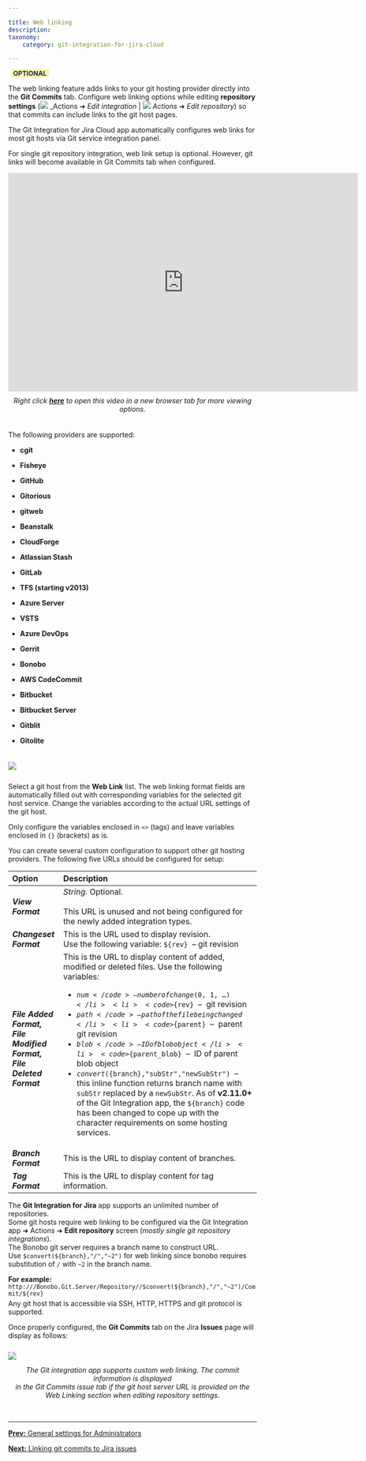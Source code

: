 ```yaml
---

title: Web linking
description:
taxonomy:
    category: git-integration-for-jira-cloud

---
```


<b style='background-color:#FFF1B6; padding:1px 5px; color:#172A4C; border-radius:3px; margin: 0 5px; font-size: small;'>OPTIONAL</b>

The web linking feature adds links to your git hosting provider directly into the **Git Commits** tab. Configure web linking options while editing **repository settings** (![](/wp-content/uploads/actions-icon.png) _Actions ➜ _Edit integration_ \| ![](/wp-content/uploads/actions-icon.png) _Actions_ ➜ _Edit repository_) so that commits can include links to the git host pages.

<div class="bbb-callout bbb--info">
    <div class="irow">
    <div class="ilogobox">
        <span class="logoimg"></span>
    </div>
    <div class="imsgbox">
        The Git Integration for Jira Cloud app automatically configures web links for most git hosts via Git service integration panel.
    </div>
    </div>
</div>

For single git repository integration, web link setup is optional. However, git links will become available in Git Commits tab when configured.

<div class='embed-container embed-container--16-10'>
    <iframe width='709' height='443' src='https://fast.wistia.com/embed/iframe/zfxfemq7z8?videoFoam=true' frameborder='0' allowfullscreen ></iframe>
</div>

<div align='center' style='margin-top:10px;margin-bottom:35px'>
    <i>Right click <a href='https://bigbrassband.wistia.com/medias/zfxfemq7z8'><b>here</b></a> to open this video in a new browser tab for more viewing options.</i>
</div>

The following providers are supported:

*   **cgit**

*   **Fisheye**

*   **GitHub**

*   **Gitorious**

*   **gitweb**

*   **Beanstalk**

*   **CloudForge**

*   **Atlassian Stash**

*   **GitLab**

*   **TFS (starting v2013)**

*   **Azure Server**

*   **VSTS**

*   **Azure DevOps**

*   **Gerrit**

*   **Bonobo**

*   **AWS CodeCommit**

*   **Bitbucket**

*   **Bitbucket Server**

*   **Gitblit**

*   **Gitolite**

<img src='/wp-content/uploads/gij-gitcloud-edit-repo-cfg-web-linking-sel.png' style='display:block;max-width:100%;margin:35px auto 25px auto' />

Select a git host from the **Web Link** list. The web linking format fields are automatically filled out with corresponding variables for the selected git host service. Change the variables according to the actual URL settings of the git host.

<div class="bbb-callout bbb--alert">
    <div class="irow">
    <div class="ilogobox">
        <span class="logoimg"></span>
    </div>
    <div class="imsgbox">
        Only configure the variables enclosed in <code>&lt;&gt;</code> (tags) and leave variables enclosed in <code>{}</code> (brackets) as is.
    </div>
    </div>
</div>

You can create several custom configuration to support other git hosting providers. The following five URLs should be configured for setup:

| Option | Description |
| :--- | :--- |
| _**View Format**_ | _String._ Optional. <br><br>This URL is unused and not being configured for the newly added integration types. |
| _**Changeset Format**_ | This is the URL used to display revision.<br>Use the following variable: `${rev}`  – git revision |
| _**File Added Format,**_ <br>_**File Modified Format,**_<br>_**File Deleted Format**_ | This is the URL to display content of added, modified or deleted files. Use the following variables:<br><ul><li><code>${num}</code> –  number of change (0, 1, …)</li><li><code>${rev}</code>  –  git revision</li><li><code>${path}</code>  –  path of the file being changed </li><li><code>${parent}</code>  –  parent git revision</li><li><code>${blob}</code>  –  ID of blob object</li><li><code>${parent_blob}</code>  –  ID of parent blob object</li><li><code>$convert(${branch},"subStr","newSubStr")</code>  –  this inline function returns branch name with <code>subStr</code> replaced by a <code>newSubStr</code>. As of <b>v2.11.0+</b> of the Git Integration app, the <code>${branch}</code> code has been changed to cope up with the character requirements on some hosting services.</li></ul> |
| _**Branch Format**_ | This is the URL to display content of branches. |
| _**Tag Format**_ | This is the URL to display content for tag information. |

<div class="bbb-callout bbb--tip">
    <div class="irow">
    <div class="ilogobox">
        <span class="logoimg"></span>
    </div>
    <div class="imsgbox">
        The <b>Git Integration for Jira</b> app supports an unlimited number of repositories.
    </div>
    </div>
</div>

<div class="bbb-callout bbb--info">
    <div class="irow">
    <div class="ilogobox">
        <span class="logoimg"></span>
    </div>
    <div class="imsgbox">
        Some git hosts require web linking to be configured via the Git Integration app ➜ Actions ➜ <b>Edit repository</b> screen (<i>mostly single git repository integrations</i>).
    </div>
    </div>
</div>

<div class="bbb-callout bbb--note">
    <div class="irow">
    <div class="ilogobox">
        <span class="logoimg"></span>
    </div>
    <div class="imsgbox">
        The Bonobo git server requires a branch name to construct URL.  Use <code>$convert(${branch},"/","~2")</code> for web linking since bonobo requires substitution of <code>/</code> with <code>~2</code> in the branch name.
        <p style='margin-bottom:-10px'>
            <b>For example:</b><br>
            <code>http://<host>/Bonobo.Git.Server/Repository/<project>/$convert(${branch},"/","~2")/Commit/${rev}</code>
        </p>
    </div>
    </div>
</div>

Any git host that is accessible via SSH, HTTP, HTTPS and git protocol is supported.

Once properly configured, the **Git Commits** tab on the Jira **Issues** page will display as follows:

<img src='/wp-content/uploads/gij-gitcloud-jira-issue-commits-tab-weblink-sample-sel.png' style='display:block;max-width:100%;margin:25px auto 10px auto' />

<div align=center style='margin-top:12px'><i>The Git integration app supports custom web linking. The commit information is displayed <br>
in the Git Commits issue tab if the git host server URL is provided on the <br>
Web Linking section when editing repository settings.</i></div>

&nbsp;
* * *

[**Prev:** General settings for Administrators](/git-integration-for-jira-cloud/general-settings-for-administrators-gij-cloud)

[**Next:** Linking git commits to Jira issues](/git-integration-for-jira-cloud/smart-commits-gij-cloud)

